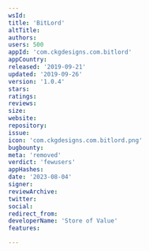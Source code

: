 ```yaml
---
wsId: 
title: 'BitLord'
altTitle: 
authors: 
users: 500
appId: 'com.ckgdesigns.com.bitlord'
appCountry: 
released: '2019-09-21'
updated: '2019-09-26'
version: '1.0.4'
stars: 
ratings: 
reviews: 
size: 
website: 
repository: 
issue: 
icon: 'com.ckgdesigns.com.bitlord.png'
bugbounty: 
meta: 'removed'
verdict: 'fewusers'
appHashes: 
date: '2023-08-04'
signer: 
reviewArchive: 
twitter: 
social: 
redirect_from: 
developerName: 'Store of Value'
features: 

---
```


